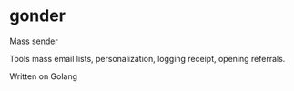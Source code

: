 # gonder
Mass sender

Tools mass email lists, personalization, logging receipt, opening referrals.

Written on Golang
